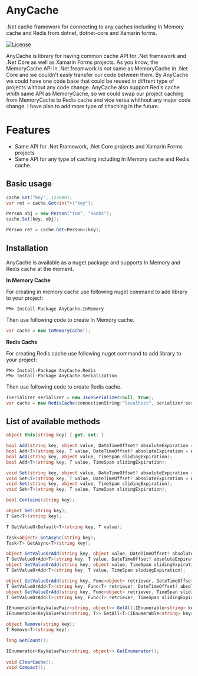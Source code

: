 # AnyCache
.Net cache framework for connecting to any caches including In Memory cache and Redis from dotnet, dotnet-core and Xamarin forms.

[![License](http://img.shields.io/:license-MIT-blue.svg)](https://raw.githubusercontent.com/giacomelli/JobSharp/master/LICENSE)

AnyCache is library for having common cache API for .Net framework and .Net Core as well as Xamarin Forms projects.
As you know, the MemoryCache API in .Net freamwork is not same as MemoryCache in .Net Core and we couldn't easly transfer our code between them. By AnyCache we could have one code base that could be reused in diffrent type of projects without any code change.
AnyCache also support Redis cache whith same API as MemoryCache, so we could swap our project caching from MemoryCache to Redis cache and vice versa whithout any major code change. I have plan to add more type of chaching in the future.

Features
===
- Same API for .Net Framework, .Net Core projects and Xamarin Forms projects
- Same API for any type of caching including In Memory cache and Redis cache.

Basic usage
------

```csharp
cache.Set("key", 123000);
var ret = cache.Get<int?>("key");
```

```csharp
Person obj = new Person("Tom", "Hanks");
cache.Set(key, obj);

Person ret = cache.Get<Person>(key);
```

Installation
-------------

AnyCache is available as a nuget package and supports In Memory and Redis cache at the moment.

**In Memory Cache**

For creating in memory cache use following nuget command to add library to your project:

```
PM> Install-Package AnyCache.InMemory
```

Then use following code to create In Memory cache. 

```csharp
var cache = new InMemoryCache();
```

**Redis Cache**

For creating Redis cache use following nuget command to add library to your project:

```
PM> Install-Package AnyCache.Redis
PM> Install-Package AnyCache.Serialization
```

Then use following code to create Redis cache. 

```csharp
ISerializer serializer = new JsonSerializer(null, true);
var cache = new RedisCache(connectionString:"localhost", serializer:serializer);
```

List of available methods
-------------------------

```csharp
object this[string key] { get; set; }

bool Add(string key, object value, DateTimeOffset? absoluteExpiration = null);
bool Add<T>(string key, T value, DateTimeOffset? absoluteExpiration = null);
bool Add(string key, object value, TimeSpan slidingExpiration);        
bool Add<T>(string key, T value, TimeSpan slidingExpiration);        

void Set(string key, object value, DateTimeOffset? absoluteExpiration = null);
void Set<T>(string key, T value, DateTimeOffset? absoluteExpiration = null);
void Set(string key, object value, TimeSpan slidingExpiration);
void Set<T>(string key, T value, TimeSpan slidingExpiration);

bool Contains(string key);

object Get(string key);
T Get<T>(string key);

T GetValueOrDefault<T>(string key, T value);

Task<object> GetAsync(string key);
Task<T> GetAsync<T>(string key);

object GetValueOrAdd(string key, object value, DateTimeOffset? absoluteExpiration = null);
T GetValueOrAdd<T>(string key, T value, DateTimeOffset? absoluteExpiration = null);
object GetValueOrAdd(string key, object value, TimeSpan slidingExpiration);
T GetValueOrAdd<T>(string key, T value, TimeSpan slidingExpiration);

object GetValueOrAdd(string key, Func<object> retriever, DateTimeOffset? absoluteExpiration = null);
T GetValueOrAdd<T>(string key, Func<T> retriever, DateTimeOffset? absoluteExpiration = null);
object GetValueOrAdd(string key, Func<object> retriever, TimeSpan slidingExpiration);
T GetValueOrAdd<T>(string key, Func<T> retriever, TimeSpan slidingExpiration);

IEnumerable<KeyValuePair<string, object>> GetAll(IEnumerable<string> keys);
IEnumerable<KeyValuePair<string, T>> GetAll<T>(IEnumerable<string> keys);

object Remove(string key);
T Remove<T>(string key);

long GetCount();

IEnumerator<KeyValuePair<string, object>> GetEnumerator();
        
void ClearCache();
void Compact();
```
